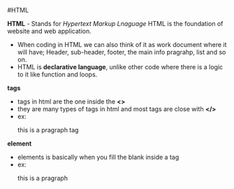 #HTML

**HTML** - Stands for *Hypertext Markup Lnaguage* HTML is the foundation of website and web application.

- When coding in HTML we can also think of it as work document where it will have; Header, sub-header, footer, the main info pragrahp, list and so on.
- HTML is **declarative language**, unlike other code where there is a logic to it like function and loops.
         
**tags**
- tags in html are the one inside the **<>** 
- they are many types of tags in html and most tags are close with **</>**
- ex: <p></p> this is a pragraph tag

**element** 
- elements is basically when you fill the blank inside a tag
- ex: <p> this is a pragraph</p>
